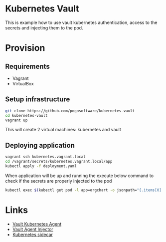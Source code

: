 # Kubernetes Vault
This is example how to use vault kubernetes authentication, access to the secrets and injecting them to the pod.

# Provision

## Requirements

* Vagrant
* VirtualBox

## Setup infrastructure

```bash
git clone https://github.com/pogosoftware/kubernetes-vault
cd kubernetes-vault
vagrant up
```

This will create 2 virtual machines: kubernetes and vault

## Deploying application

```bash
vagrant ssh kubernetes.vagrant.local
cd /vagrant/secrets/kubernetes.vagrant.local/app
kubectl apply -f deployment.yaml
```

When application will be up and running the execute below command to check if the secrets are properly injected to the pod
```bash
kubectl exec $(kubectl get pod -l app=orgchart -o jsonpath="{.items[0].metadata.name}") --container orgchart -- cat /vault/secrets/database-config.txt
```

# Links

* [Vault Kubernetes Agent](https://learn.hashicorp.com/tutorials/vault/agent-kubernetes)
* [Vault Agent Injector](https://www.vaultproject.io/docs/platform/k8s/injector)
* [Kubernetes sidecar](https://learn.hashicorp.com/tutorials/vault/kubernetes-sidecar)
